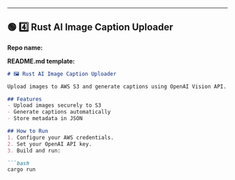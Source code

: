 
---

## 🟢 4️⃣ **Rust AI Image Caption Uploader**

**Repo name:**  

**README.md template:**

```markdown
# 🖼️ Rust AI Image Caption Uploader

Upload images to AWS S3 and generate captions using OpenAI Vision API.

## Features
- Upload images securely to S3
- Generate captions automatically
- Store metadata in JSON

## How to Run
1. Configure your AWS credentials.
2. Set your OpenAI API key.
3. Build and run:

```bash
cargo run
